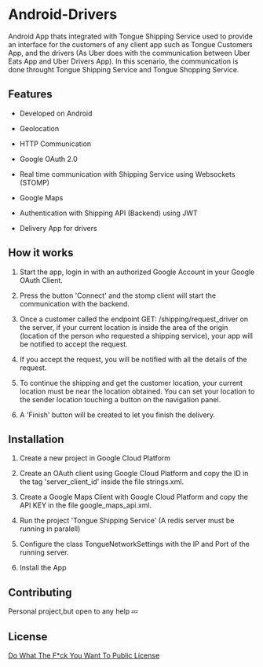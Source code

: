 # Android-Drivers

Android App thats integrated with Tongue Shipping Service used to provide an interface for the customers of any client app such as Tongue Customers App, and the drivers (As Uber does with the communication between Uber Eats App and Uber Drivers App). In this scenario, the communication is done throught Tongue Shipping Service and Tongue Shopping Service. 

## Features

- Developed on Android

- Geolocation

- HTTP Communication

- Google OAuth 2.0

- Real time communication with Shipping Service using Websockets (STOMP)

- Google Maps

- Authentication with Shipping API (Backend) using JWT

- Delivery App for drivers

## How it works

1. Start the app, login in with an authorized Google Account in your Google OAuth Client.

2. Press the button 'Connect' and the stomp client will start the communication with the backend.

3. Once a customer called the endpoint GET: /shipping/request_driver on the server, if your current location is inside the area of the origin (location of the person who requested a shipping service), your app will be notified to accept the request.

4. If you accept the request, you will be notified with all the details of the request.

5. To continue the shipping and get the customer location, your current location must be near the location obtained. You can set your location to the sender location touching a button on the navigation panel.

6. A 'Finish' button will be created to let you finish the delivery.

## Installation

1. Create a new project in Google Cloud Platform

2. Create an OAuth client using Google Cloud Platform and copy the ID in the tag 'server_client_id' inside the file strings.xml.

3. Create a Google Maps Client with Google Cloud Platform and copy the API KEY in the file google_maps_api.xml.

4. Run the project 'Tongue Shipping Service' (A redis server must be running in paralell)

5. Configure the class TongueNetworkSettings with the IP and Port of the running server.

6. Install the App


## Contributing
Personal project,but open to any help 💤

## License
[Do What The F*ck You Want To Public License](http://www.wtfpl.net/)
